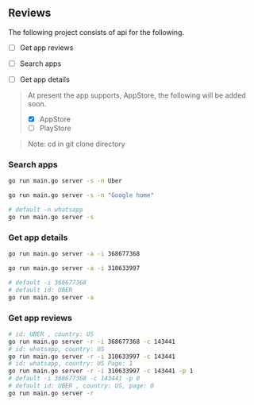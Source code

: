 ## Reviews

The following project consists of api for the following.

- [ ] Get app reviews
- [ ] Search apps
- [ ] Get app details


> At present the app supports, AppStore, the following will be added soon.
> - [X] AppStore
> - [ ] PlayStore

> Note: cd in git clone directory

### Search apps

```bash
go run main.go server -s -n Uber

go run main.go server -s -n "Google home"

# default -n whatsapp
go run main.go server -s 
```

### Get app details

```bash
go run main.go server -a -i 368677368

go run main.go server -a -i 310633997

# default -i 368677368 
# default id: UBER
go run main.go server -a
```

### Get app reviews

```bash
# id: UBER , country: US
go run main.go server -r -i 368677368 -c 143441
# id: whatsapp, country: US
go run main.go server -r -i 310633997 -c 143441
# id: whatsapp, country: US Page: 1
go run main.go server -r -i 310633997 -c 143441 -p 1
# default -i 368677368 -c 143441 -p 0
# default id: UBER , country: US, page: 0
go run main.go server -r
```